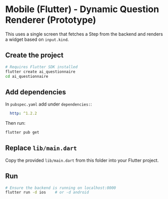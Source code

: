 # Mobile (Flutter) - Dynamic Question Renderer (Prototype)

This uses a single screen that fetches a Step from the backend and renders a widget based on `input.kind`.

## Create the project

```bash
# Requires Flutter SDK installed
flutter create ai_questionnaire
cd ai_questionnaire
```

## Add dependencies

In `pubspec.yaml` add under `dependencies:`:
```yaml
  http: ^1.2.2
```

Then run:
```bash
flutter pub get
```

## Replace `lib/main.dart`

Copy the provided `lib/main.dart` from this folder into your Flutter project.

## Run

```bash
# Ensure the backend is running on localhost:8000
flutter run -d ios    # or -d android
```
